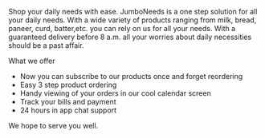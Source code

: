Shop your daily needs with ease.
JumboNeeds is a one step solution for all your daily needs. With a wide variety of products ranging from milk, bread, paneer, curd, batter,etc. you can rely on us for all your needs. With a guaranteed delivery before 8 a.m. all your worries about daily necessities should be a past affair.

What we offer
- Now you can subscribe to our products once and forget reordering
- Easy 3 step product ordering
- Handy viewing of your orders in our cool calendar screen
- Track your bills and payment
- 24 hours in app chat support

We hope to serve you well.